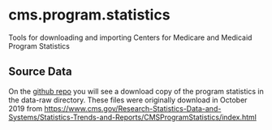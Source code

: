 # cms.program.statistics
Tools for downloading and importing Centers for Medicare and Medicaid Program Statistics


## Source Data
On the [github repo](https://github.com/dewittpe/cms.program.statistics) you
will see a download copy of the program statistics in the data-raw directory.
These files were originally download in October 2019 from
https://www.cms.gov/Research-Statistics-Data-and-Systems/Statistics-Trends-and-Reports/CMSProgramStatistics/index.html
